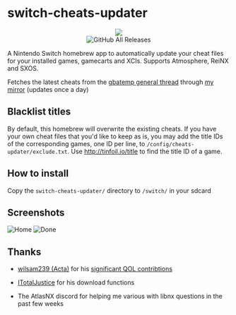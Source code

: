 # switch-cheats-updater
<p align="center">
<img src = "https://user-images.githubusercontent.com/61667930/78696328-916c2a00-78ff-11ea-95e4-f104e8428e64.jpg"\><br>
<img alt="GitHub All Releases" src="https://img.shields.io/github/downloads/HamletDuFromage/switch-cheats-updater/total">
</p>

A Nintendo Switch homebrew app to automatically update your cheat files for your installed games, gamecarts and XCIs. Supports Atmosphere, ReiNX and SXOS.


Fetches the latest cheats from the [gbatemp general thread](https://gbatemp.net/download/cheat-codes-sxos-and-ams-main-cheat-file-updated.36311/updates) through [my mirror](https://github.com/HamletDuFromage/switch-cheats-db/releases) (updates once a day)

## Blacklist titles
By default, this homebrew will overwrite the existing cheats. If you have your own cheat files that you'd like to keep as is, you may add the title IDs of the corresponding games, one ID per line, to `/config/cheats-updater/exclude.txt`. Use http://tinfoil.io/title to find the title ID of a game.

## How to install
Copy the `switch-cheats-updater/` directory to `/switch/` in your sdcard

## Screenshots
![Home](https://user-images.githubusercontent.com/61667930/81458764-74e03d80-919c-11ea-87da-0073dad8aebe.jpg)
![Done](https://user-images.githubusercontent.com/61667930/81458769-81649600-919c-11ea-813d-6c34bc4266c7.jpg)

## Thanks
- [wilsam239 (Acta)](https://github.com/wilsam239) for his [significant QOL contribtions](https://github.com/HamletDuFromage/switch-cheats-updater/pull/3)

- [ITotalJustice](https://github.com/ITotalJustice) for his download functions

- The AtlasNX discord for helping me various with libnx questions in the past few weeks
